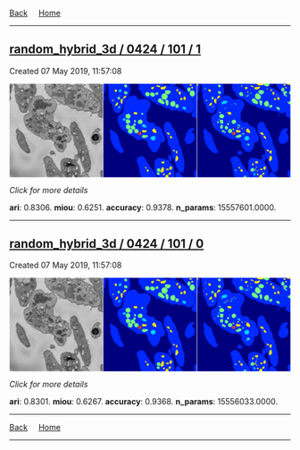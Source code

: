 
[Back](..)&nbsp;&nbsp;&nbsp;&nbsp;&nbsp;[Home](https://leapmanlab.github.io/snapshots)

---

<div class="summary"><a href="1"><h2>random_hybrid_3d / 0424 / 101 / 1</h2></a><p>Created 07 May 2019, 11:57:08
</p><a href="1"><img src="1/media/summary.png" align="center"></a><p>
<i>Click for more details</i>
</p></div>

**ari**: 0.8306. **miou**: 0.6251. **accuracy**: 0.9378. **n_params**: 15557601.0000. 

---

<div class="summary"><a href="0"><h2>random_hybrid_3d / 0424 / 101 / 0</h2></a><p>Created 07 May 2019, 11:57:08
</p><a href="0"><img src="0/media/summary.png" align="center"></a><p>
<i>Click for more details</i>
</p></div>

**ari**: 0.8301. **miou**: 0.6267. **accuracy**: 0.9368. **n_params**: 15556033.0000. 

---

[Back](..)&nbsp;&nbsp;&nbsp;&nbsp;&nbsp;[Home](https://leapmanlab.github.io/snapshots)

---